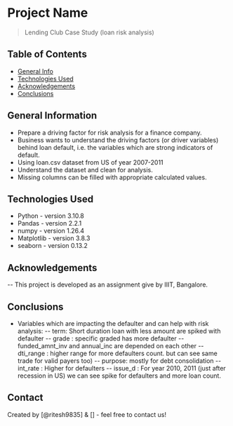 # Project Name
> Lending Club Case Study (loan risk analysis)


## Table of Contents
* [General Info](#general-information)
* [Technologies Used](#technologies-used)
* [Acknowledgements](#acknowledgements)
* [Conclusions](#conclusions)


## General Information
- Prepare a driving factor for risk analysis for a finance company. 
- Business wants to understand the driving factors (or driver variables) behind loan default, i.e. the variables which are strong indicators of default.
- Using loan.csv dataset from US of year 2007-2011
- Understand the dataset and clean for analysis.
- Missing columns can be filled with appropriate calculated values. 

## Technologies Used
- Python - version 3.10.8
- Pandas - version 2.2.1
- numpy - version 1.26.4
- Matplotlib - version 3.8.3
- seaborn - version 0.13.2

## Acknowledgements
-- This project is developed as an assignment give by IIIT, Bangalore. 


## Conclusions
- Variables which are impacting the defaulter and can help with risk analysis:
-- term: Short duration loan with less amount are spiked with defaulter
-- grade : specific graded has more defaulter
-- funded_amnt_inv and annual_inc are depended on each other 
-- dti_range : higher range for more defaulters count. but can see same trade for valid payers too)
-- purpose: mostly for debt consolidation
-- int_rate : Higher for defaulters
-- issue_d : For year 2010, 2011 (just after recession in US) we can see spike for defaulters and more loan count.


## Contact
Created by [@ritesh9835] & [] - feel free to contact us!